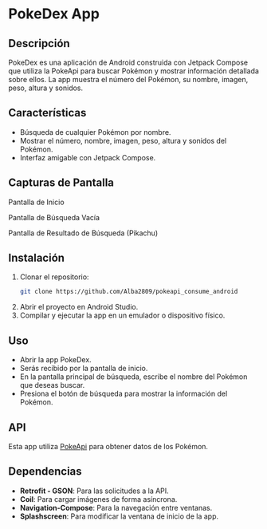 # PokeDex App
## Descripción
PokeDex es una aplicación de Android construida con Jetpack Compose que utiliza la PokeApi para buscar Pokémon y mostrar información detallada sobre ellos. La app muestra el número del Pokémon, su nombre, imagen, peso, altura y sonidos.

## Características
- Búsqueda de cualquier Pokémon por nombre.
- Mostrar el número, nombre, imagen, peso, altura y sonidos del Pokémon.
- Interfaz amigable con Jetpack Compose.

## Capturas de Pantalla
Pantalla de Inicio

Pantalla de Búsqueda Vacía

Pantalla de Resultado de Búsqueda (Pikachu)

## Instalación
1. Clonar el repositorio:
   ```bash
   git clone https://github.com/Alba2809/pokeapi_consume_android
   ```
2. Abrir el proyecto en Android Studio.
3. Compilar y ejecutar la app en un emulador o dispositivo físico.

## Uso
- Abrir la app PokeDex.
- Serás recibido por la pantalla de inicio.
- En la pantalla principal de búsqueda, escribe el nombre del Pokémon que deseas buscar.
- Presiona el botón de búsqueda para mostrar la información del Pokémon.

## API
Esta app utiliza [PokeApi](https://pokeapi.co/) para obtener datos de los Pokémon.

## Dependencias
- **Retrofit - GSON**: Para las solicitudes a la API.
- **Coil**: Para cargar imágenes de forma asíncrona.
- **Navigation-Compose**: Para la navegación entre ventanas.
- **Splashscreen**: Para modificar la ventana de inicio de la app.
